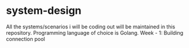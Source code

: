 # system-design

All the systems/scenarios i will be coding out will be maintained in this repository.
Programming language of choice is Golang. 
Week - 1:
Building connection pool  